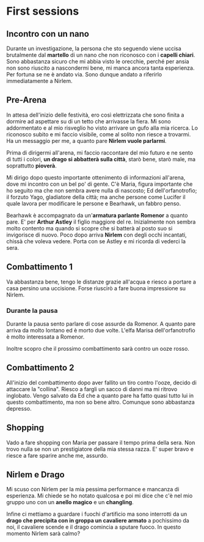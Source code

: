 # First sessions
## Incontro con un nano
Durante un investigazione, la persona che sto seguendo viene uccisa brutalmente dal **martello** di un nano che non riconosco con i **capelli chiari**. Sono abbastanza sicuro che mi abbia visto le orecchie, perché per ansia non sono riuscito a nascondermi bene, mi manca ancora tanta esperienza. Per fortuna se ne è andato via. Sono dunque andato a riferirlo immediatamente a Nirlem.

## Pre-Arena
In attesa dell'inizio delle festività, ero così elettrizzata che sono finita a dormire ad aspettare su di un tetto che arrivasse la fiera. Mi sono addormentato e al mio risveglio ho visto arrivare un gufo alla mia ricerca. Lo riconosco subito e mi faccio visibile, come al solito non riesce a trovarmi. Ha un messaggio per me, a quanto pare **Nirlem vuole parlarmi**.

Prima di dirigermi all'arena, mi faccio raccontare del mio futuro e ne sento di tutti i colori, **un drago si abbatterà sulla città**, starò bene, starò male, ma soprattutto **pioverà**.

Mi dirigo dopo questo importante ottenimento di informazioni all'arena, dove mi incontro con un bel po' di gente. C'è Maria, figura importante che ho seguito ma che non sembra avere nulla di nascosto; Ed dell'orfanotrofio; il forzuto Yago, gladiatore della città; ma anche persone come Lucifer il quale lavora per modificare le persone e Bearhawk, un fabbro penso. 

Bearhawk è accompagnato da un'**armatura parlante Romenor** a quanto pare. E' per **Arthur Astley** il figlio maggiore del re. Inizialmente non sembra molto contento ma quando si scopre che si batterà al posto suo si invigorisce di nuovo. Poco dopo arriva **Nirlem** con degli occhi incantati, chissà che voleva vedere. Porta con se Astley e mi ricorda di vederci la sera.

## Combattimento 1
Va abbastanza bene, tengo le distanze grazie all'acqua e riesco a portare a casa persino una uccisione. Forse riuscirò a fare buona impressione su Nirlem.

### Durante la pausa
Durante la pausa sento parlare di cose assurde da Romenor. A quanto pare arriva da molto lontano ed è morto due volte. L'elfa Marisa dell'orfanotrofio è molto interessata a Romenor.

Inoltre scopro che il prossimo combattimento sarà contro un ooze rosso.

## Combattimento 2
All'inizio del combattimento dopo aver fallito un tiro contro l'ooze, decido di attaccare la "collina". Riesco a fargli un sacco di danni ma mi ritrovo inglobato. Vengo salvato da Ed che a quanto pare ha fatto quasi tutto lui in questo combattimento, ma non so bene altro. Comunque sono abbastanza depresso.

## Shopping
Vado a fare shopping con Maria per passare il tempo prima della sera. Non trovo nulla se non un prestigiatore della mia stessa razza. E' super bravo e riesce a fare sparire anche me, assurdo.

## Nirlem e Drago
Mi scuso con Nirlem per la mia pessima performance e mancanza di esperienza. Mi chiede se ho notato qualcosa e poi mi dice che c'è nel mio gruppo uno con un **anello magico** e un **changling**. 

Infine ci mettiamo a guardare i fuochi d'artificio ma sono interrotti da un **drago che precipita con in groppa un cavaliere armato** a pochissimo da noi, il cavaliere scende e il drago comincia a sputare fuoco. In questo momento Nirlem sarà calmo?